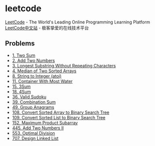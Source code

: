 # leetcode

[LeetCode](https://leetcode.com) - The World's Leading Online Programming Learning Platform  
[LeetCode中文站](https://leetcode-cn.com/problemset/all/) - 极客挚爱的在线技术平台

## Problems

* [1. Two Sum](./solutions/001.Two-Sum.md)
* [2. Add Two Numbers](./solutions/002.Add-Two-Numbers.md)
* [3. Longest Substring Without Repeating Characters](./solutions/003.Longest-Substring-Without-Repeating-Characters.md)
* [4. Median of Two Sorted Arrays](./solutions/004.Median-of-Two-Sorted-Arrays.md)
* [8. String to Integer (atoi)](./solutions/008.String-to-Integer.md)
* [11. Container With Most Water](./solutions/011.Container-With-Most-Water.md)
* [15. 3Sum](./solutions/015.3Sum.md)
* [18. 4Sum](./solutions/018.4Sum.md)
* [36. Valid Sudoku](./solutions/036.Valid-Sudoku.md)
* [39. Combination Sum](./solutions/039.Combination-Sum.md)
* [49. Group Anagrams](./solutions/049.Group-Anagrams.md)
* [108. Convert Sorted Array to Binary Search Tree](./solutions/108.Convert-Sorted-Array-to-Binary-Search-Tree.md)
* [109. Convert Sorted List to Binary Search Tree](./solutions/109.Convert-Sorted-List-to-Binary-Search-Tree.md)
* [152. Maximum Product Subarray](./solutions/152.Maximum-Product-Subarray.md)
* [445. Add Two Numbers II](./solutions/445.Add-Two-Numbers-II.md)
* [553. Optimal Division](./solutions/553.Optimal-Division.md)
* [707. Design Linked List](./solutions/707.Design-Linked-List.md)
